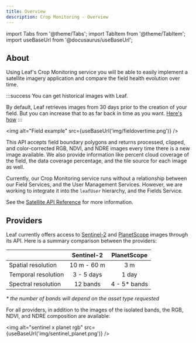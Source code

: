 ```yaml
---
title: Overview
description: Crop Monitoring - Overview
---
```


import Tabs from '@theme/Tabs';
import TabItem from '@theme/TabItem';
import useBaseUrl from '@docusaurus/useBaseUrl';

<!-- the following links are referenced throughout this document -->
[1]: /docs/docs/sentinel_overview
[2]: /docs/docs/planet_overview

## About

Using Leaf's Crop Monitoring service you will be able to easily implement a satellite
imagery application and compare the field health evolution over time. 

:::success You can get historical images with Leaf.

By default, Leaf retrieves images from 30 days prior to the creation of your
field. But you can increase that to as far back in time as you want.
[Here's how](/docs/docs/crop_monitoring_endpoints#post-fields)
:::

<img alt="Field example" src={useBaseUrl('img/fieldovertime.png')} />

This API accepts field boundary polygons and returns processed, clipped, and
color-corrected RGB, NDVI, and NDRE images every time there is a new image available.
We also provide information like percent cloud coverage of the field, the data
coverage percentage, and the tile source for each image as well.

Currently, our Crop Monitoring service runs without a relationship between our Field Services, and the User Management Services.
However, we are working to integrate it into the `leafUser` hierarchy, and the Fields Service.

See the [Satellite API Reference][crop_monitoring_endpoints] for more information.

[crop_monitoring_endpoints]: crop_monitoring_endpoints.md

## Providers

Leaf currently offers access to [Sentinel-2][1] and [PlanetScope][2] images through its API.
Here is a summary comparison between the providers:

|                     |  Sentinel-2 | PlanetScope |
|---------------------|:-----------:|:-----------:|
| Spatial resolution  | 10 m - 60 m |     3 m     |
| Temporal resolution |  3 - 5 days |    1 day    |
| Spectral resolution |  12 bands   | 4 - 5* bands|

_* the number of bands will depend on the asset type requested_

For all providers, in addition to the images of the isolated bands, the RGB, NDVI, and NDRE composition are available:

<img alt="sentinel x planet rgb" src={useBaseUrl('img/sentinel_planet.png')} />